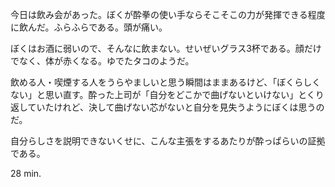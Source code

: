今日は飲み会があった。ぼくが酔拳の使い手ならそこそこの力が発揮できる程度に飲んだ。ふらふらである。頭が痛い。

ぼくはお酒に弱いので、そんなに飲まない。せいぜいグラス3杯である。顔だけでなく、体が赤くなる。ゆでたタコのようだ。

飲める人・喫煙する人をうらやましいと思う瞬間はままあるけど、「ぼくらしくない」と思い直す。酔った上司が「自分をどこかで曲げないといけない」とくり返していたけれど、決して曲げない芯がないと自分を見失うようにぼくは思うのだ。

自分らしさを説明できないくせに、こんな主張をするあたりが酔っぱらいの証拠である。

28 min.
